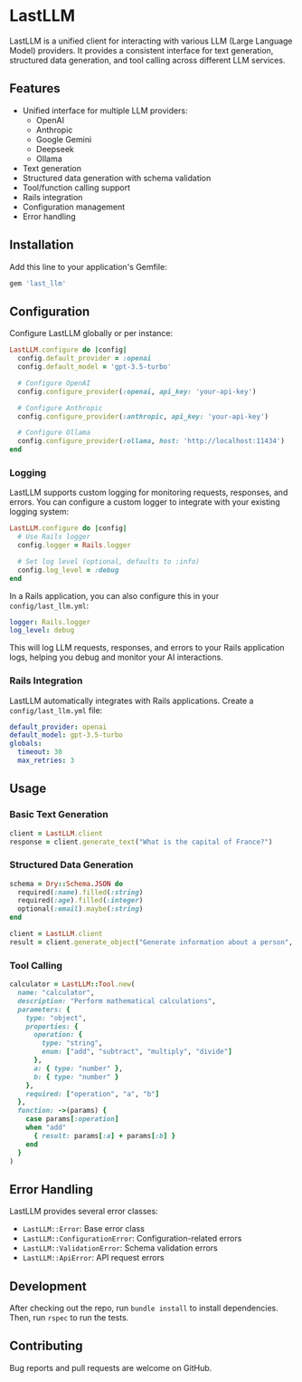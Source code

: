 # LastLLM

LastLLM is a unified client for interacting with various LLM (Large Language Model) providers. It provides a consistent interface for text generation, structured data generation, and tool calling across different LLM services.

## Features

- Unified interface for multiple LLM providers:
  - OpenAI
  - Anthropic
  - Google Gemini
  - Deepseek
  - Ollama
- Text generation
- Structured data generation with schema validation
- Tool/function calling support
- Rails integration
- Configuration management
- Error handling

## Installation

Add this line to your application's Gemfile:

```ruby
gem 'last_llm'
```

## Configuration

Configure LastLLM globally or per instance:

```ruby
LastLLM.configure do |config|
  config.default_provider = :openai
  config.default_model = 'gpt-3.5-turbo'

  # Configure OpenAI
  config.configure_provider(:openai, api_key: 'your-api-key')

  # Configure Anthropic
  config.configure_provider(:anthropic, api_key: 'your-api-key')

  # Configure Ollama
  config.configure_provider(:ollama, host: 'http://localhost:11434')
end
```

### Logging

LastLLM supports custom logging for monitoring requests, responses, and errors. You can configure a custom logger to integrate with your existing logging system:

```ruby
LastLLM.configure do |config|
  # Use Rails logger
  config.logger = Rails.logger

  # Set log level (optional, defaults to :info)
  config.log_level = :debug
end
```

In a Rails application, you can also configure this in your `config/last_llm.yml`:

```yaml
logger: Rails.logger
log_level: debug
```

This will log LLM requests, responses, and errors to your Rails application logs, helping you debug and monitor your AI interactions.

### Rails Integration

LastLLM automatically integrates with Rails applications. Create a `config/last_llm.yml` file:

```yaml
default_provider: openai
default_model: gpt-3.5-turbo
globals:
  timeout: 30
  max_retries: 3
```

## Usage

### Basic Text Generation

```ruby
client = LastLLM.client
response = client.generate_text("What is the capital of France?")
```

### Structured Data Generation

```ruby
schema = Dry::Schema.JSON do
  required(:name).filled(:string)
  required(:age).filled(:integer)
  optional(:email).maybe(:string)
end

client = LastLLM.client
result = client.generate_object("Generate information about a person", schema)
```

### Tool Calling

```ruby
calculator = LastLLM::Tool.new(
  name: "calculator",
  description: "Perform mathematical calculations",
  parameters: {
    type: "object",
    properties: {
      operation: {
        type: "string",
        enum: ["add", "subtract", "multiply", "divide"]
      },
      a: { type: "number" },
      b: { type: "number" }
    },
    required: ["operation", "a", "b"]
  },
  function: ->(params) {
    case params[:operation]
    when "add"
      { result: params[:a] + params[:b] }
    end
  }
)
```

## Error Handling

LastLLM provides several error classes:
- `LastLLM::Error`: Base error class
- `LastLLM::ConfigurationError`: Configuration-related errors
- `LastLLM::ValidationError`: Schema validation errors
- `LastLLM::ApiError`: API request errors

## Development

After checking out the repo, run `bundle install` to install dependencies. Then, run `rspec` to run the tests.

## Contributing

Bug reports and pull requests are welcome on GitHub.

